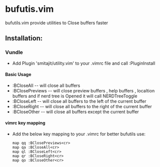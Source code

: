 # bufutis.vim
bufutils.vim provide utilities to Close buffers faster


## Installation:

### Vundle
* Add Plugin 'smitajit/utility.vim' to your .vimrc file and call :PluginInstall
 
#### Basic Usage
* :BCloseAll -- will close all buffers
* :BClosePreviews -- will close preview buffers , help buffers , localtion buffers and if nerd tree is Opened it will call NERDTreeToggle
* :BCloseLeft -- will close all buffers to the left of the current buffer
* :BCloseRight -- will close all buffers to the right of the current buffer
* :BCloseOther -- will close all buffers except the current buffer

#### vimrc key mapping
* Add the below key mapping to your .vimrc for better bufutils use:
	```vim
	map qq :BClosePreviews<cr>
	map qa :BCloseAll<cr>
	map ql :BCloseLeft<cr>
	map qr :BCloseRight<cr>
	map qo :BCloseOther<cr>
	```
